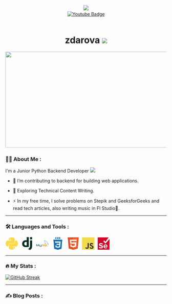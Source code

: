 <div id="header" align="center">
  <img src="https://media.tenor.com/moQP5A98waAAAAAC/shadow-glasses.gif"width="100"/>
</div>

<div id="badges" align="center">
  <a href="https://www.youtube.com/@yelit3213">
    <img src="https://img.shields.io/badge/YouTube-red?style=for-the-badge&logo=youtube&logoColor=white" alt="Youtube Badge"/>
  </a>
</div>

<div id="badges"align="center">
  <img src="https://komarev.com/ghpvc/?username=your-github-Y3lit&style=flat-square&color=blue" alt=""/>
</div>

<h1 align="center">
  zdarova
  <img src="https://gifdb.com/images/high/pop-cat-pixel-art-d7pjsrttz2xtfq4v.webp" width="40px" />
</h1>

<div align="center">
  <img src="https://custom-doodle.com/wp-content/uploads/doodle/working-with-a-laptop-anime-aesthetic/working-with-a-laptop-anime-aesthetic-doodle.gif" width="600" height="300"/>
</div>

### :man_technologist: About Me :

I'm a Junior Python Backend Developer <img src="https://media.giphy.com/media/WUlplcMpOCEmTGBtBW/giphy.gif" width="30">


- :telescope: I’m contributing to backend for building web applications.

- :seedling: Exploring Technical Content Writing.

- :zap: In my free time, I solve problems on Stepik and GeeksforGeeks and read tech articles, also writing music in Fl Studio:mango:.

---

### :hammer_and_wrench: Languages and Tools :
<div>
  <img src="https://github.com/devicons/devicon/blob/master/icons/python/python-plain.svg" title="Python" alt="Python" width="40" height="40"/>&nbsp;
  <img src="https://github.com/devicons/devicon/blob/master/icons/django/django-plain.svg" title="Django" alt="Django" width="40" heght="40"/>&nbsp;
  <img src="https://github.com/devicons/devicon/blob/master/icons/mysql/mysql-original-wordmark.svg" title="MySQL"  alt="MySQL" width="40" height="40"/>&nbsp;
  <img src="https://github.com/devicons/devicon/blob/master/icons/css3/css3-plain-wordmark.svg"  title="CSS3" alt="CSS" width="40" height="40"/>&nbsp;
  <img src="https://github.com/devicons/devicon/blob/master/icons/html5/html5-original.svg" title="HTML5" alt="HTML" width="40" height="40"/>&nbsp;
  <img src="https://github.com/devicons/devicon/blob/master/icons/javascript/javascript-original.svg" title="JavaScript" alt="JavaScript" width="40" height="40"/>&nbsp;
  <img src="https://github.com/devicons/devicon/blob/master/icons/selenium/selenium-original.svg" title="Selenium" alt="Selenium" width="40" height="40"/>&nbsp;
</div>

---

### :fire: My Stats :
[![GitHub Streak](https://streak-stats.demolab.com?user=Y3lit&theme=dark&hide_border=true&date_format=j%2Fn%5B%2FY%5D)](https://git.io/streak-stats)

---

### :writing_hand: Blog Posts :

<!-- BLOG-POST-LIST:START -->

<!-- BLOG-POST-LIST:END -->


